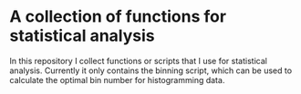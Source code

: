 # A collection of functions for statistical analysis

In this repository I collect functions or scripts that I use for statistical
analysis.
Currently it only contains the binning script, which can be used to 
calculate the optimal bin number for histogramming data.
